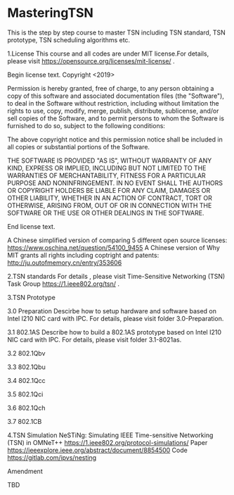 # MasteringTSN
This is the step by step course to master TSN including TSN standard, TSN prototype, TSN scheduling algorithms etc.

1.License
This course and all codes are under MIT license.For details, please visit https://opensource.org/licenses/mit-license/ .

Begin license text.
Copyright <2019> <iknownothing>

Permission is hereby granted, free of charge, to any person obtaining a copy of this software and associated documentation files (the "Software"), to deal in the Software without restriction, including without limitation the rights to use, copy, modify, merge, publish, distribute, sublicense, and/or sell copies of the Software, and to permit persons to whom the Software is furnished to do so, subject to the following conditions:

The above copyright notice and this permission notice shall be included in all copies or substantial portions of the Software.

THE SOFTWARE IS PROVIDED "AS IS", WITHOUT WARRANTY OF ANY KIND, EXPRESS OR IMPLIED, INCLUDING BUT NOT LIMITED TO THE WARRANTIES OF MERCHANTABILITY, FITNESS FOR A PARTICULAR PURPOSE AND NONINFRINGEMENT. IN NO EVENT SHALL THE AUTHORS OR COPYRIGHT HOLDERS BE LIABLE FOR ANY CLAIM, DAMAGES OR OTHER LIABILITY, WHETHER IN AN ACTION OF CONTRACT, TORT OR OTHERWISE, ARISING FROM, OUT OF OR IN CONNECTION WITH THE SOFTWARE OR THE USE OR OTHER DEALINGS IN THE SOFTWARE.

End license text.

A Chinese simplified version of comparing 5 different open source licenses: https://www.oschina.net/question/54100_9455
A Chinese version of Why MIT grants all rights including coptright and patents: http://ju.outofmemory.cn/entry/353606

2.TSN standards
For details , please visit Time-Sensitive Networking (TSN) Task Group https://1.ieee802.org/tsn/ .

3.TSN Prototype

3.0 Preparation
Descirbe how to setup hardware and software based on Intel I210 NIC card with IPC.
For details, please visit folder 3.0-Preparation.

3.1 802.1AS
Describe how to build a 802.1AS prototype based on Intel I210 NIC card with IPC.
For details, please visit folder 3.1-8021as.

3.2 802.1Qbv

3.3 802.1Qbu

3.4 802.1Qcc

3.5 802.1Qci

3.6 802.1Qch

3.7 802.1CB

4.TSN Simulation
NeSTiNg: Simulating IEEE Time-sensitive Networking (TSN) in OMNeT++
https://1.ieee802.org/protocol-simulations/
Paper https://ieeexplore.ieee.org/abstract/document/8854500
Code https://gitlab.com/ipvs/nesting


Amendment

TBD
